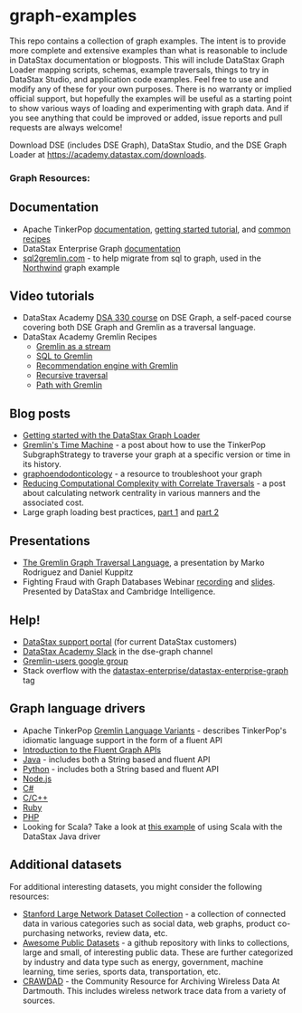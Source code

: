 # graph-examples

This repo contains a collection of graph examples.  The intent is to provide more complete and extensive examples than what is reasonable to include in DataStax documentation or blogposts.  This will include DataStax Graph Loader mapping scripts, schemas, example traversals, things to try in DataStax Studio, and application code examples.  Feel free to use and modify any of these for your own purposes.  There is no warranty or implied official support, but hopefully the examples will be useful as a starting point to show various ways of loading and experimenting with graph data.  And if you see anything that could be improved or added, issue reports and pull requests are always welcome!

Download DSE (includes DSE Graph), DataStax Studio, and the DSE Graph Loader at https://academy.datastax.com/downloads.

### Graph Resources:

## Documentation
- Apache TinkerPop [documentation](http://tinkerpop.apache.org/docs/current/reference/), [getting started tutorial](http://tinkerpop.apache.org/docs/current/tutorials/getting-started/), and [common recipes](http://tinkerpop.apache.org/docs/current/recipes/)
- DataStax Enterprise Graph [documentation](http://docs.datastax.com/en/dse/5.1/dse-dev/datastax_enterprise/graph/graphTOC.html)
- [sql2gremlin.com](http://sql2gremlin.com) - to help migrate from sql to graph, used in the [Northwind](/northwind) graph example

## Video tutorials

- DataStax Academy [DSA 330 course](https://academy.datastax.com/resources/ds330-datastax-enterprise-graph) on DSE Graph, a self-paced course covering both DSE Graph and Gremlin as a traversal language.
- DataStax Academy Gremlin Recipes
  - [Gremlin as a stream](https://vimeo.com/user35188327/review/215965720/22e5289c7e)
  - [SQL to Gremlin](https://vimeo.com/user35188327/review/215966324/84ecf9b4ee)
  - [Recommendation engine with Gremlin](https://vimeo.com/user35188327/review/216119433/0dcc2e6055)
  - [Recursive traversal](https://vimeo.com/user35188327/review/216179907/b40808f0a2)
  - [Path with Gremlin](https://vimeo.com/user35188327/review/216259582/8ae9955826)

## Blog posts

- [Getting started with the DataStax Graph Loader](http://www.datastax.com/dev/blog/dgl-basics)
- [Gremlin's Time Machine](https://www.datastax.com/dev/blog/gremlins-time-machine) - a post about how to use the TinkerPop SubgraphStrategy to traverse your graph at a specific version or time in its history.
- [graphoendodonticology](https://www.datastax.com/2017/03/graphoendodonticology) - a resource to troubleshoot your graph
- [Reducing Computational Complexity with Correlate Traversals](https://www.datastax.com/2017/04/reducing-computational-complexity-with-correlate-traversals) - a post about calculating network centrality in various manners and the associated cost.
- Large graph loading best practices, [part 1](http://www.datastax.com/dev/blog/large-graph-loading-best-practices-strategies-part-1) and [part 2](http://www.datastax.com/dev/blog/large-graph-loading-tactics-part-2)

## Presentations

- [The Gremlin Graph Traversal Language](https://www.slideshare.net/slidarko/the-gremlin-traversal-language), a presentation by Marko Rodriguez and Daniel Kuppitz
- Fighting Fraud with Graph Databases Webinar [recording](https://www.youtube.com/watch?v=H5MmSL1c9Zs) and [slides](https://www.slideshare.net/DataStax/webinar-fighting-fraud-with-graph-databases).  Presented by DataStax and Cambridge Intelligence.

## Help!

- [DataStax support portal](https://support.datastax.com) (for current DataStax customers)
- [DataStax Academy Slack](https://academy.datastax.com/slack) in the dse-graph channel
- [Gremlin-users google group](https://groups.google.com/forum/#!forum/gremlin-users)
- Stack overflow with the [datastax-enterprise/datastax-enterprise-graph](http://stackoverflow.com/questions/tagged/datastax-enterprise+datastax-enterprise-graph) tag

## Graph language drivers
- Apache TinkerPop [Gremlin Language Variants](http://tinkerpop.apache.org/docs/current/tutorials/gremlin-language-variants/) - describes TinkerPop's idiomatic language support in the form of a fluent API
- [Introduction to the Fluent Graph APIs](http://www.datastax.com/dev/blog/datastax-drivers-fluent-apis-for-dse-graph-are-out)
- [Java](http://docs.datastax.com/en/developer/java-driver-dse/1.2/) - includes both a String based and fluent API
- [Python](http://docs.datastax.com/en/developer/python-dse-driver/2.0/) - includes both a String based and fluent API 
- [Node.js](http://docs.datastax.com/en/developer/nodejs-driver-dse/1.3/)
- [C#](http://docs.datastax.com/en/developer/csharp-driver-dse/2.0/)
- [C/C++](http://docs.datastax.com/en/developer/cpp-driver-dse/1.2/)
- [Ruby](http://docs.datastax.com/en/developer/ruby-driver-dse/2.0/)
- [PHP](http://docs.datastax.com/en/developer/php-driver-dse/1.1/)
- Looking for Scala? Take a look at [this example](https://github.com/mpollmeier/gremlin-scala-examples/tree/master/dse-graph) of using Scala with the DataStax Java driver

## Additional datasets

For additional interesting datasets, you might consider the following resources:

- [Stanford Large Network Dataset Collection](https://snap.stanford.edu/data/) - a collection of connected data in various categories such as social data, web graphs, product co-purchasing networks, review data, etc.
- [Awesome Public Datasets](https://github.com/caesar0301/awesome-public-datasets) - a github repository with links to collections, large and small, of interesting public data.  These are further categorized by industry and data type such as energy, government, machine learning, time series, sports data, transportation, etc.
- [CRAWDAD](http://crawdad.org/) - the Community Resource for Archiving Wireless Data At Dartmouth.  This includes wireless network trace data from a variety of sources.